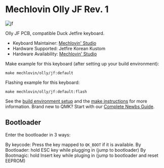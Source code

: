 # Mechlovin Olly JF Rev. 1

![jf](https://i.imgur.com/IrfTGE7h.png)

Olly JF PCB, compatible Duck Jetfire keyboard.

* Keyboard Maintainer: [Mechlovin' Studio](https://mechlovin.studio/)
* Hardware Supported: Jetfire Korean Kustom
* Hardware Availability: [Mechlovin' Studio](https://mechlovin.studio/)

Make example for this keyboard (after setting up your build environment):

    make mechlovin/olly/jf:default

Flashing example for this keyboard:

    make mechlovin/olly/jf:default:flash

See the [build environment setup](https://docs.qmk.fm/#/getting_started_build_tools) and the [make instructions](https://docs.qmk.fm/#/getting_started_make_guide) for more information. Brand new to QMK? Start with our [Complete Newbs Guide](https://docs.qmk.fm/#/newbs).

## Bootloader

Enter the bootloader in 3 ways:

By keycode: Press the key mapped to `QK_BOOT` if it is available.
By Bootloader: hold ESC key while plugging in (jump to bootloader)
By Bootmagic: hold Insert key while pluging in (jump to bootloader and reset EEPROM)